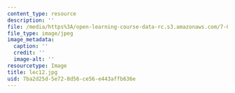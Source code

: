 ```yaml
---
content_type: resource
description: ''
file: /media/https%3A/open-learning-course-data-rc.s3.amazonaws.com/7-014-introductory-biology-spring-2005/7ba2d25d5e728d56ce56e443affb636e_lec12.jpg
file_type: image/jpeg
image_metadata:
  caption: ''
  credit: ''
  image-alt: ''
resourcetype: Image
title: lec12.jpg
uid: 7ba2d25d-5e72-8d56-ce56-e443affb636e
---
```

